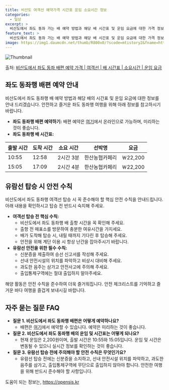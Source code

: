 ```yaml
---
title: 비산도 여객선 예약가격 시간표 운임 소요시간 정보
categories:
  - 일상
excerpt: >
  비산도에서 좌도 동좌 가는 배 예약 방법과 해당 배 시간표 및 운임 요금에 대한 가격 정보를 안내 드리겠습니다. 안전하고 재밋는 좌도 동좌행 여행을 위해 아래 정보 참고하시기 바랍니다. 좌도 동좌행 배편 예약하기 👈 클릭비산도에서 좌도 동좌행 배 시간표출발 시간도착 시간소요 시간선박명요금10:5512:582시간 3분한산농협카페리22,200원15:0517:092시간 4분한산농협카페리22,200원좌도 동좌행 배편 예약하기 👈 클릭비산도에서 좌도 동좌행 여객선 탑승 시 이용수칙 여객선 탑승 전 핵심 수칙! 1) 비산도에서 좌도 동좌행 배 출항시간을 꼭 확인하세요. 2) 출항 전 매표소를 방문하여 충분한 여유시간을 가지세요. 3) 배가 도착해 탑승 시, 내릴 때까지 기다린 후 탑승하세요. 4) 안전을 위해 계단..
feature_text: >
  비산도에서 좌도 동좌 가는 배 예약 방법과 해당 배 시간표 및 운임 요금에 대한 가격 정보를 안내 드리겠습니다. 안전하고 재밋는 좌도 동좌행 여행을 위해 아래 정보 참고하시기 바랍니다. 좌도 동좌행 배편 예약하기 👈 클릭비산도에서 좌도 동좌행 배 시간표출발 시간도착 시간소요 시간선박명요금10:5512:582시간 3분한산농협카페리22,200원15:0517:092시간 4분한산농협카페리22,200원좌도 동좌행 배편 예약하기 👈 클릭비산도에서 좌도 동좌행 여객선 탑승 시 이용수칙 여객선 탑승 전 핵심 수칙! 1) 비산도에서 좌도 동좌행 배 출항시간을 꼭 확인하세요. 2) 출항 전 매표소를 방문하여 충분한 여유시간을 가지세요. 3) 배가 도착해 탑승 시, 내릴 때까지 기다린 후 탑승하세요. 4) 안전을 위해 계단..
image: https://img1.daumcdn.net/thumb/R800x0/?scode=mtistory2&fname=https%3A%2F%2Fblog.kakaocdn.net%2Fdn%2FYc57B%2FbtsHBBFb1hP%2F0CAvRYFnHOUvpsU6UJ6vh0%2Fimg.webp
---
```


![Thumbnail](https://img1.daumcdn.net/thumb/R800x0/?scode=mtistory2&fname=https%3A%2F%2Fblog.kakaocdn.net%2Fdn%2FYc57B%2FbtsHBBFb1hP%2F0CAvRYFnHOUvpsU6UJ6vh0%2Fimg.webp)

<p>출처: <a href="https://opensis.kr/entry/%EB%B9%84%EC%82%B0%EB%8F%84%EC%97%90%EC%84%9C-%EC%A2%8C%EB%8F%84-%EB%8F%99%EC%A2%8C-%EB%B0%B0%ED%8E%B8-%EC%98%88%EC%95%BD-%EA%B0%80%EA%B2%A9-%EC%97%AC%EA%B0%9D%EC%84%A0-%EB%B0%B0-%EC%8B%9C%EA%B0%84%ED%91%9C-%EC%86%8C%EC%9A%94%EC%8B%9C%EA%B0%84-%EC%9A%B4%EC%9E%84-%EC%9A%94%EA%B8%88" rel="dofollow">비산도에서 좌도 동좌 배편 예약 가격 | 여객선 | 배 시간표 | 소요시간 | 운임 요금</a> </p>

## 좌도 동좌행 배편 예약 안내

비산도에서 좌도 동좌행 배 예약 방법과 해당 배의 시간표 및 운임 요금에 대한 정보를 안내 드리겠습니다. 안전하고 즐거운 좌도 동좌행 여행을
위해 아래 정보를 참고하시기 바랍니다.

  * **좌도 동좌행 배편 예약하기:** 배편 예약은 [여기](https://www.bookingpage.com)에서 온라인으로 가능하며, 미리하는 것이 좋습니다.
  * **좌도 동좌행 배 시간표:**

**출발 시간** | **도착 시간** | **소요 시간** | **선박명** | **요금**  
---|---|---|---|---  
10:55 | 12:58 | 2시간 3분 | 한산농협카페리 | ￦22,200  
15:05 | 17:09 | 2시간 4분 | 한산농협카페리 | ￦22,200  
  
## 유람선 탑승 시 안전 수칙

비산도에서 좌도 동좌행 여객선 탑승 시 꼭 준수해야 할 핵심 안전 수칙을 안내드립니다. 아래 내용을 확인하시고 탑승 전 반드시 숙지해
주세요.

  * **여객선 탑승 전 핵심 수칙:**
    * 비산도에서 좌도 동좌행 배 출항 시간을 꼭 확인해 주세요.
    * 출항 전 매표소를 방문하여 충분한 여유시간을 가지세요.
    * 배가 도착해 탑승 시, 내릴 때까지 기다린 후 탑승해 주세요.
    * 안전을 위해 계단 이용 시 항상 난간을 잡아주시기 바랍니다.
  * **유람선 안전을 위한 필수 수칙:**
    * 신분증을 제출하여 승선 신고서를 작성해 주세요.
    * 선내 안전시설의 위치를 파악하고 비상시 대비해 주세요.
    * 과도한 음주는 삼가고 안전사고에 주의해 주세요.
    * 출입통제구역에는 절대 출입하지 말아주세요.

해양 활동은 안전 수칙을 준수하여 더욱 즐거워집니다. 안전 체크리스트를 기억하고 즐거운 바다 여행을 즐겁게 보내시길 바랍니다.

## 자주 묻는 질문 FAQ

  * **질문 1. 비산도에서 좌도 동좌행 배편은 어떻게 예약하나요?**
    * 배편은 [여기](https://www.bookingpage.com)에서 예약할 수 있습니다. 예약은 미리하는 것이 좋습니다.
  * **질문 2. 비산도에서 좌도 동좌행 배의 운임 및 시간표는 어떻게 되나요?**
    * 현재 운임은 2,200원이며, 출발 시간은 10:55와 15:05입니다. 운임 및 시간은 변동될 수 있으니 실시간 정보를 확인하는 것이 좋습니다.
  * **질문 3. 유람선 탑승 전에 주의해야 할 안전 수칙은 무엇인가요?**
    * 유람선 탑승 전에는 신분증을 소지하고, 선내 안전시설 위치를 파악하고, 과도한 음주를 삼가고, 출입통제구역에 무단으로 출입하지 않아야 합니다. 안전한 여행을 위해 반드시 준수해야 할 사항입니다.

 

도움이 되는 정보는, <a href="https://opensis.kr" rel="dofollow">https://opensis.kr</a>


